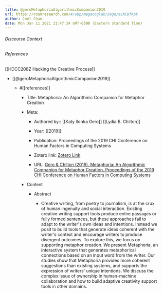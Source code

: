 ```yaml
---
title: @geroMetaphoriaAlgorithmicCompanion2019
url: https://roamresearch.com/#/app/megacoglab/page/eLNCBfApt
author: Joel Chan
date: Mon Jan 11 2021 21:47:24 GMT-0500 (Eastern Standard Time)
---
```




###### Discourse Context



###### References

[[HDCC208Z Hacking the Creative Process]]

- [[@geroMetaphoriaAlgorithmicCompanion2019]]

    - #[[references]]

        - Title: Metaphoria: An Algorithmic Companion for Metaphor Creation

        - Meta:

            - Authored by:: [[Katy Ilonka Gero]] [[Lydia B. Chilton]]

            - Year: [[2019]]

            - Publication: Proceedings of the 2019 CHI Conference on Human Factors in Computing Systems

            - Zotero link: [Zotero Link](zotero://select/items/1_DT3M3YAI)

            - URL: [Gero & Chilton (2019). Metaphoria: An Algorithmic Companion for Metaphor Creation. Proceedings of the 2019 CHI Conference on Human Factors in Computing Systems](http://doi.acm.org/10.1145/3290605.3300526)

        - Content

            - Abstract

                - Creative writing, from poetry to journalism, is at the crux of human ingenuity and social interaction. Existing creative writing support tools produce entire passages or fully formed sentences, but these approaches fail to adapt to the writer's own ideas and intentions. Instead we posit to build tools that generate ideas coherent with the writer's context and encourage writers to produce divergent outcomes. To explore this, we focus on supporting metaphor creation. We present Metaphoria, an interactive system that generates metaphorical connections based on an input word from the writer. Our studies show that Metaphoria provides more coherent suggestions than existing systems, and supports the expression of writers' unique intentions. We discuss the complex issue of ownership in human-machine collaboration and how to build adaptive creativity support tools in other domains.
